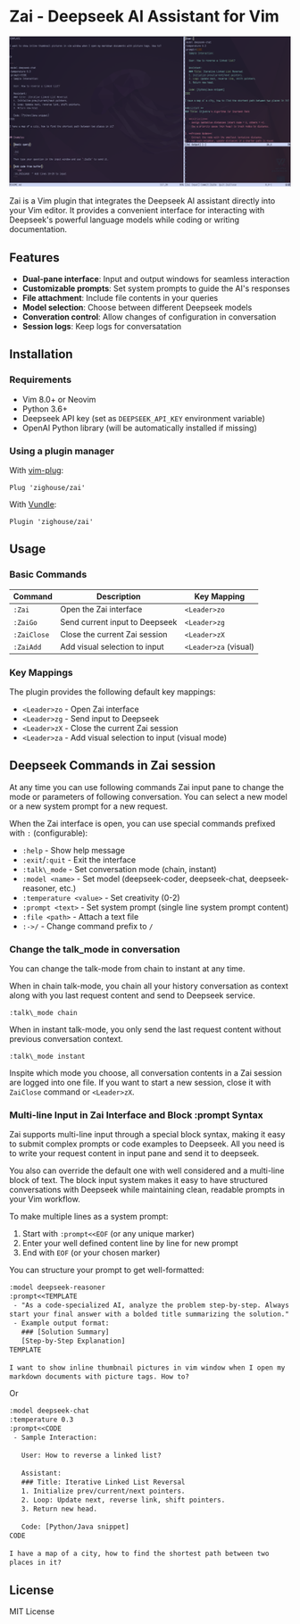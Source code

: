 # Zai - Deepseek AI Assistant for Vim

![Plugin Screenshot](screenshot.png) <!-- Placeholder for screenshot -->

Zai is a Vim plugin that integrates the Deepseek AI assistant directly into your Vim editor. It provides a convenient interface for interacting with Deepseek's powerful language models while coding or writing documentation.

## Features

- **Dual-pane interface**: Input and output windows for seamless interaction
- **Customizable prompts**: Set system prompts to guide the AI's responses
- **File attachment**: Include file contents in your queries
- **Model selection**: Choose between different Deepseek models
- **Converation control**: Allow changes of configuration in conversation
- **Session logs**: Keep logs for conversatation

## Installation

### Requirements

- Vim 8.0+ or Neovim
- Python 3.6+
- Deepseek API key (set as `DEEPSEEK_API_KEY` environment variable)
- OpenAI Python library (will be automatically installed if missing)

### Using a plugin manager

With [vim-plug](https://github.com/junegunn/vim-plug):

```vim
Plug 'zighouse/zai'
```

With [Vundle](https://github.com/VundleVim/Vundle.vim):

```vim
Plugin 'zighouse/zai'
```

## Usage

### Basic Commands

| Command       | Description                          | Key Mapping       |
|---------------|--------------------------------------|-------------------|
| `:Zai`        | Open the Zai interface              | `<Leader>zo`      |
| `:ZaiGo`      | Send current input to Deepseek      | `<Leader>zg`      |
| `:ZaiClose`   | Close the current Zai session       | `<Leader>zX`      |
| `:ZaiAdd`     | Add visual selection to input       | `<Leader>za` (visual) |

### Key Mappings

The plugin provides the following default key mappings:

- `<Leader>zo` - Open Zai interface
- `<Leader>zg` - Send input to Deepseek
- `<Leader>zX` - Close the current Zai session
- `<Leader>za` - Add visual selection to input (visual mode)

## Deepseek Commands in Zai session

At any time you can use following commands Zai input pane to change the mode or parameters of following conversation. You can select a new model or a new system prompt for a new request.

When the Zai interface is open, you can use special commands prefixed with `:` (configurable):

- `:help` - Show help message
- `:exit`/`:quit` - Exit the interface
- `:talk\_mode` - Set conversation mode (chain, instant)
- `:model <name>` - Set model (deepseek-coder, deepseek-chat, deepseek-reasoner, etc.)
- `:temperature <value>` - Set creativity (0-2)
- `:prompt <text>` - Set system prompt (single line system prompt content)
- `:file <path>` - Attach a text file
- `:->/` - Change command prefix to `/`

### Change the talk\_mode in conversation

You can change the talk-mode from chain to instant at any time.

When in chain talk-mode, you chain all your history conversation as context along with you last request content and send to Deepseek service. 

```
:talk\_mode chain
```

When in instant talk-mode, you only send the last request content without previous conversation context.  

```
:talk\_mode instant
```

Inspite which mode you choose, all conversation contents in a Zai session are logged into one file. If you want to start a new session, close it with `ZaiClose` command or `<Leader>zX`.


### Multi-line Input in Zai Interface and Block :prompt Syntax

Zai supports multi-line input through a special block syntax, making it easy to submit complex prompts or code examples to Deepseek. All you need is to write your request content in input pane and send it to deepseek.

You also can override the default one with well considered and a multi-line block of text. The block input system makes it easy to have structured conversations with Deepseek while maintaining clean, readable prompts in your Vim workflow.

To make multiple lines as a system prompt:
1. Start with `:prompt<<EOF` (or any unique marker)
2. Enter your well defined content line by line for new prompt
3. End with `EOF` (or your chosen marker)

You can structure your prompt to get well-formatted:

```
:model deepseek-reasoner
:prompt<<TEMPLATE
 - "As a code-specialized AI, analyze the problem step-by-step. Always start your final answer with a bolded title summarizing the solution."  
 - Example output format:  
   ### [Solution Summary]
   [Step-by-Step Explanation]  
TEMPLATE

I want to show inline thumbnail pictures in vim window when I open my markdown documents with picture tags. How to?
```

Or

```
:model deepseek-chat
:temperature 0.3
:prompt<<CODE
 - Sample Interaction:  

   User: How to reverse a linked list?  

   Assistant:  
   ### Title: Iterative Linked List Reversal
   1. Initialize prev/current/next pointers.  
   2. Loop: Update next, reverse link, shift pointers.  
   3. Return new head.  

   Code: [Python/Java snippet]
CODE

I have a map of a city, how to find the shortest path between two places in it?
```

## License

MIT License
